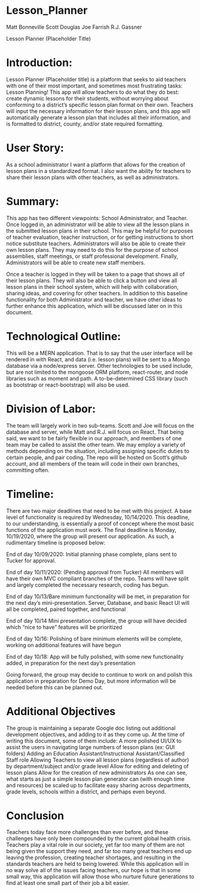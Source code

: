 # Lesson_Planner

Matt Bonneville
Scott Douglas
Joe Farrish
R.J. Gassner

Lesson Planner (Placeholder Title)

# Introduction:
Lesson Planner (Placeholder title) is a platform that seeks to aid teachers with one of their most important, and sometimes most frustrating tasks: Lesson Planning! This app will allow teachers to do what they do best: create dynamic lessons for their students, without worrying about conforming to a district’s specific lesson plan format on their own. Teachers will input the necessary information for their lesson plans, and this app will automatically generate a lesson plan that includes all their information, and is formatted to district, county, and/or state required formatting. 


# User Story:
As a school administrator I want a platform that allows for the creation of lesson plans in a standardized format. I also want the ability for teachers to share their lesson plans with other teachers, as well as administrators. 

# Summary:
This app has two different viewpoints: School Administrator, and Teacher. Once logged in, an administrator will be able to view all the lesson plans in the submitted lesson plans in their school. This may be helpful for purposes of teacher evaluation, teacher instruction, or for getting instructions to short notice substitute teachers. Administrators will also be able to create their own lesson plans. They may need to do this for the purpose of school assemblies, staff meetings, or staff professional development. Finally, Administrators will be able to create new staff members. 

Once a teacher is logged in they will be taken to a page that shows all of their lesson plans. They will also be able to click a button and view all lesson plans in their school system, which will help with collaboration, sharing ideas, and covering for other teachers. In addition to this baseline functionality for both Administrator and teacher, we have other ideas to further enhance this application, which will be discussed later on in this document. 

# Technological Outline:
This will be a MERN application. That is to say that the user interface will be rendered in with React, and data (i.e. lesson plans) will be sent to a Mongo database via a node/express server. Other technologies to be used include, but are not limited to the mongoose ORM platform, react-router, and node libraries such as moment and path. A to-be-determined CSS library (such as bootstrap or react-bootstrap) will also be used. 

# Division of Labor:
The team will largely work in two sub-teams. Scott and Joe will focus on the database and server, while Matt and R.J. will focus on React. That being said, we want to be fairly flexible in our approach, and members of one team may be called to assist the other team. We may employ a variety of methods depending on the situation, including assigning specific duties to certain people, and pair coding. The repo will be hosted on Scott’s github account, and all members of the team will code in their own branches, committing often. 

# Timeline:
There are two major deadlines that need to be met with this project. A base level of functionality is required by Wednesday, 10/14/2020. This deadline, to our understanding, is essentially a proof of concept where the most basic functions of the application must work. The final deadline is Monday, 10/19/2020, where the group will present our application. As such, a rudimentary timeline is proposed below: 

End of day 10/09/2020: Initial planning phase complete, plans sent to Tucker for approval. 

End of day 10/11/2020: (Pending approval from Tucker) All members will have their own MVC compliant branches of the repo. Teams will have split and largely completed the necessary research, coding has begun. 

End of day 10/13/Bare minimum functionality will be met, in preparation for the next day’s mini-presentation. Server, Database, and basic React UI will all be completed, paired together, and functional

End of day 10/14 Mini presentation complete, the group will have decided which “nice to have” features will be prioritized

End of day 10/16: Polishing of bare minimum elements will be complete, working on additional features will have begun

End of day 10/18: App will be fully polished, with some new functionality added, in preparation for the next day’s presentation

Going forward, the group may decide to continue to work on and polish this application in preparation for Demo Day, but more information will be needed before this can be planned out. 

# Additional Objectives
The group is maintaining a separate Google doc listing out additional development objectives, and adding to it as they come up. At the time of writing this document, some of them include: 
A more polished UI/UX to assist the users in navigating large numbers of lesson plans (ex: GUI folders) 
Adding an Education Assistant/Instructional Assistant/Classified Staff role
Allowing Teachers to view all lesson plans (regardless of author) by department/subject and/or grade level
Allow for editing and deleting of lesson plans
Allow for the creation of new administrators
As one can see, what starts as just a simple lesson plan generator can (with enough time and resources) be scaled up to facilitate easy sharing across departments, grade levels, schools within a district, and perhaps even beyond. 


# Conclusion
Teachers today face more challenges than ever before, and these challenges have only been compounded by the current global health crisis. Teachers play a vital role in our society, yet far too many of them are not being given the support they need, and far too many great teachers end up leaving the profession, creating teacher shortages, and resulting in the standards teachers are held to being lowered. While this application will in no way solve all of the issues facing teachers, our hope is that in some small way, this application will allow those who nurture future generations to find at least one small part of their job a bit easier. 
